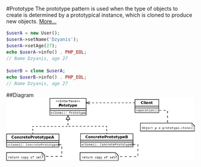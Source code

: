 #Prototype
The prototype pattern is used when the type of objects to create is determined by a prototypical instance,
which is cloned to produce new objects.
[More…](http://en.wikipedia.org/wiki/Prototype_pattern)

```php
$userA = new User();
$userA->setName('Dzyanis');
$userA->setAge(27);
echo $userA->info() . PHP_EOL;
// Name Dzyanis, age 27

$userB = clone $userA;
echo $userB->info() . PHP_EOL;
// Name Dzyanis, age 27
```

##Diagram
![Prototype UML Diagram](diagram.png)